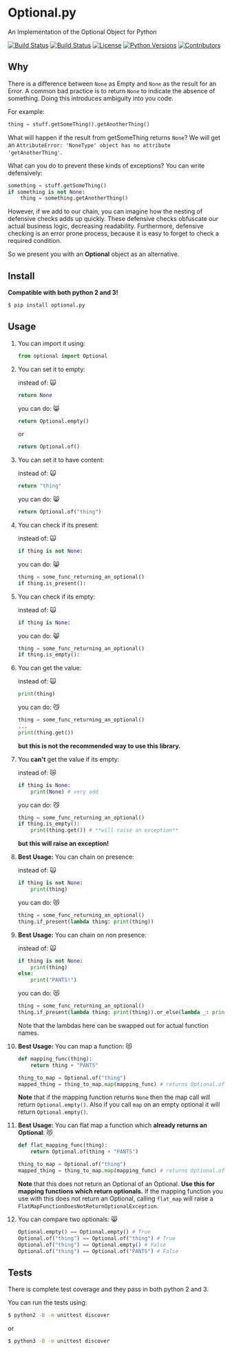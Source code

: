 # Optional.py
An Implementation of the Optional Object for Python

[![Build Status](https://img.shields.io/pypi/v/optional.py.svg)](https://pypi.org/project/optional.py/)
[![Build Status](https://travis-ci.com/cbefus/optional.py.svg?branch=master)](https://travis-ci.com/cbefus/optional.py)
[![License](https://img.shields.io/pypi/l/optional.py.svg)](https://pypi.org/project/optional.py/)
[![Python Versions](https://img.shields.io/pypi/pyversions/optional.py.svg)](https://pypi.org/project/optional.py/)
[![Contributors](https://img.shields.io/github/contributors/cbefus/optional.py.svg)](https://pypi.org/project/optional.py/)

## Why

There is a difference between `None` as Empty and `None` as the result for an Error.  A common bad practice is to
return `None` to indicate the absence of something. Doing this introduces ambiguity into you code.

For example:
```python
thing = stuff.getSomeThing().getAnotherThing()
```
What will happen if the result from getSomeThing returns `None`?  We will get an `AttributeError: 'NoneType' object has
no attribute 'getAnotherThing'`.

What can you do to prevent these kinds of exceptions?  You can write defensively:
```python
something = stuff.getSomeThing()
if something is not None:
    thing = something.getAnotherThing()
```
However, if we add to our chain, you can imagine how the nesting of defensive checks adds up quickly. These defensive checks obfuscate our actual business logic, decreasing readability.
Furthermore, defensive checking is an error prone process, because it is easy to forget to check a required condition.

So we present you with an **Optional** object as an alternative.

## Install

**Compatible with both python 2 and 3!**

```bash
$ pip install optional.py
```

## Usage

1. You can import it using:
    ```python
    from optional import Optional
    ```

2. You can set it to empty:

    instead of: :scream_cat:
    ```python
    return None
    ```
    you can do: :smile_cat:
    ```python
    return Optional.empty()
    ```
    or
    ```python
    return Optional.of()
    ```

3. You can set it to have content:

    instead of: :scream_cat:
    ```python
    return "thing"
    ```
    you can do: :smile_cat:
    ```python
    return Optional.of("thing")
    ```


4. You can check if its present:

    instead of: :scream_cat:
    ```python
    if thing is not None:
    ```
    you can do: :smile_cat:
    ```python
    thing = some_func_returning_an_optional()
    if thing.is_present():
    ```

5. You can check if its empty:

    instead of: :scream_cat:
    ```python
    if thing is None:
    ```
    you can do: :smile_cat:
    ```python
    thing = some_func_returning_an_optional()
    if thing.is_empty():
    ```


6. You can get the value:

    instead of: :scream_cat:
    ```python
    print(thing)
    ```
    you can do: :smirk_cat:
    ```python
    thing = some_func_returning_an_optional()
    ...
    print(thing.get())
    ```
    **but this is not the recommended way to use this library.**

7. You **can't** get the value if its empty:

    instead of: :crying_cat_face:
    ```python
    if thing is None:
        print(None) # very odd
    ```
    you can do: :smirk_cat:
    ```python
    thing = some_func_returning_an_optional()
    if thing.is_empty():
        print(thing.get()) # **will raise an exception**
    ```
    **but this will raise an exception!**

8. **Best Usage:** You can chain on presence:

    instead of: :scream_cat:
    ```python
    if thing is not None:
        print(thing)
    ```
    you can do: :heart_eyes_cat:
    ```python
    thing = some_func_returning_an_optional()
    thing.if_present(lambda thing: print(thing))
    ```


9. **Best Usage:** You can chain on non presence:

    instead of: :scream_cat:
    ```python
    if thing is not None:
        print(thing)
    else:
        print("PANTS!")
    ```
    you can do: :heart_eyes_cat:
    ```python
    thing = some_func_returning_an_optional()
    thing.if_present(lambda thing: print(thing)).or_else(lambda _: print("PANTS!"))
    ```
    Note that the lambdas here can be swapped out for actual function names.

10. **Best Usage:** You can map a function: :heart_eyes_cat:

    ```python
    def mapping_func(thing):
        return thing + "PANTS"

    thing_to_map = Optional.of("thing")
    mapped_thing = thing_to_map.map(mapping_func) # returns Optional.of("thingPANTS")
    ```
    **Note** that if the mapping function returns `None` then the map call will return `Optional.empty()`. Also
    if you call `map` on an empty optional it will return `Optional.empty()`.

11. **Best Usage:** You can flat map a function which **already returns an Optional**: :heart_eyes_cat:
    ```python
    def flat_mapping_func(thing):
        return Optional.of(thing + "PANTS")

    thing_to_map = Optional.of("thing")
    mapped_thing = thing_to_map.map(mapping_func) # returns Optional.of("thingPANTS")
    ```
    **Note** that this does not return an Optional of an Optional.  __Use this for mapping functions which return optionals.__
    If the mapping function you use with this does not return an Optional, calling `flat_map` will raise a
    `FlatMapFunctionDoesNotReturnOptionalException`.

12. You can compare two optionals: :smile_cat:
    ```python
    Optional.empty() == Optional.empty() # True
    Optional.of("thing") == Optional.of("thing") # True
    Optional.of("thing") == Optional.empty() # False
    Optional.of("thing") == Optional.of("PANTS") # False
    ```


## Tests

There is complete test coverage and they pass in both python 2 and 3.

You can run the tests using:
```bash
$ python2 -B -m unittest discover
```

or

```bash
$ python3 -B -m unittest discover
```
